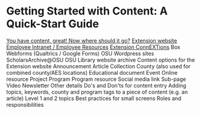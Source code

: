 # Getting Started with Content: A Quick-Start Guide

[You have content, great! Now where should it go?](content-where.md)
  [Extension website](content-where.md#extension-website)
  [Employee Intranet / Employee Resources](content-where.md#employee-intranet-/-employee-resources)
  [Extension ConnEXTions](content-where.md#extension-connextions)
  Box
  Webforms (Qualtrics / Google Forms)
  OSU Wordpress sites
  ScholarsArchive@OSU
  OSU Library website archive
Content options for the Extension website
  Announcement
  Article
  Collection
  County (also used for combined county/AES locations)
  Educational document
  Event
  Online resource
  Project
  Program
  Program resource
  Social media link
  Sub-page
  Video
  Newsletter
Other details
  Do's and Don'ts for content entry
  Adding topics, keywords, county and program tags to a piece of content (e.g. an article)
  Level 1 and 2 topics
  Best practices for small screens
Roles and responsibilities
